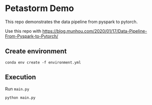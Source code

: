 # Petastorm Demo

This repo demonstrates the data pipeline from pyspark to pytorch.

Use this repo with https://blog.munhou.com/2020/01/17/Data-Pipeline-From-Pyspark-to-Pytorch/

## Create environment
```
conda env create -f environment.yml
```

## Execution
Run `main.py`
```bash
python main.py
```